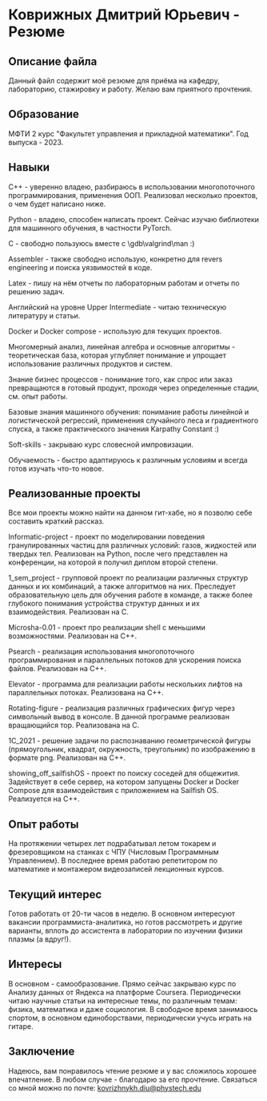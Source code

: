 # Коврижных Дмитрий Юрьевич - Резюме

## Описание файла

Данный файл содержит моё резюме для приёма на кафедру, лабораторию, стажировку и работу. Желаю вам приятного прочтения.

## Образование

МФТИ 2 курс "Факультет управления и прикладной математики". Год выпуска - 2023. 

## Навыки

С++ - уверенно владею, разбираюсь в использовании многопоточного программирования, применения ООП. Реализовал несколько проектов, о чем будет написано ниже.

Python - владею, способен написать проект. Сейчас изучаю библиотеки для машинного обучения, в частности PyTorch.

С - свободно пользуюсь вместе с \gdb\valgrind\man :)

Assembler - также свободно использую, конкретно для revers engineering и поиска уязвимостей в коде.

Latex - пишу на нём отчеты по лабораторным работам и отчеты по решению задач.

Английский на уровне Upper Intermediate - читаю техническую литературу и статьи.

Docker и Docker compose - использую для текущих проектов.

Многомерный анализ, линейная алгебра и основные алгоритмы - теоретическая база, которая углубляет понимание и упрощает использование различных продуктов и систем.

Знание бизнес процессов - понимание того, как спрос или заказ превращаются в готовый продукт, проходя через определенные стадии, см. опыт работы.

Базовые знания машинного обучения: понимание работы линейной и логистической регрессий, применения случайного леса и градиентного спуска, а также практического значения Karpathy Constant :)

Soft-skills - закрываю курс словесной импровизации.

Обучаемость - быстро адаптируюсь к различным условиям и всегда готов изучать что-то новое.

## Реализованные проекты

Все мои проекты можно найти на данном гит-хабе, но я позволю себе составить краткий рассказ.

Informatic-project - проект по моделировании поведения гранулированных частиц для различных условий: газов, жидкостей или твердых тел. Реализован на Python, после чего представлен на конференции, на которой я получил диплом второй степени.

1_sem_project - групповой проект по реализации различных структур данных и их комбинаций, а также алгоритмов на них. Преследует образовательную цель для обучения работе в команде, а также более глубокого понимания устройства структур данных и их взаимодействия. Реализован на С.

Microsha-0.01 - проект про реализации shell с меньшими возможностями. Реализован на С++.

Psearch - реализация использования многопоточного программирования и параллельных потоков для ускорения поиска файлов. Реализован на С++.

Elevator - программа для реализации работы нескольких лифтов на параллельных потоках. Реализована на С++.

Rotating-figure - реализация различных графических фигур через символьный вывод в консоле. В данной программе реализован вращающийся тор. Реализована на С.

1C_2021 - решение задачи по распознаванию геометрической фигуры (прямоугольник, квадрат, окружность, треугольник) по изображению в формате png. Реализован на С++.

showing_off_sailfishOS - проект по поиску соседей для общежития. Задействует в себе сервер, на котором запущены Docker и Docker Compose для взаимодействия с приложением на Sailfish OS. Реализуется на С++.

## Опыт работы

На протяжении четырех лет подрабатывал летом токарем и фрезеровщиком на станках с ЧПУ (Числовым Программным Управлением). В последнее время работаю репетитором по математике и монтажером видеозаписей лекционных курсов.

## Текущий интерес

Готов работать от 20-ти часов в неделю. В основном интересуют вакансии программиста-аналитика, но готов рассмотреть и другие варианты, вплоть до ассистента в лаборатории по изучении физики плазмы (а вдруг!).

## Интересы
В основном - самообразование. Прямо сейчас закрываю курс по Анализу данных от Яндекса на платформе Coursera. Периодически читаю научные статьи на интересные темы, по различным темам: физика, математика и даже социология. В свободное время занимаюсь спортом, в основном единоборствами, периодически учусь играть на гитаре. 

## Заключение

Надеюсь, вам понравилось чтение резюме и у вас сложилось хорошее впечатление. В любом случае - благодарю за его прочтение. Связаться со мной можно по почте: kovrizhnykh.diu@phystech.edu
